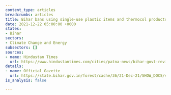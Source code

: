 ```yaml
---
content_type: articles
breadcrumbs: articles
title: Bihar bans using single-use plastic items and thermocol products in the state
date: 2021-12-22 05:00:00 +0000
states:
- Bihar
sectors:
- Climate Change and Energy
subsectors: []
sources:
- name: Hindustan Times
  url: https://www.hindustantimes.com/cities/patna-news/bihar-govt-revises-decision-plastic-ban-to-be-effective-from-july-2022-101639732734454.html
details:
- name: Official Gazette
  url: https://state.bihar.gov.in/forest/cache/36/21-Dec-21/SHOW_DOCS/single%20use%20plasticguide%20line.PDF
is_analysis: false

---
```

